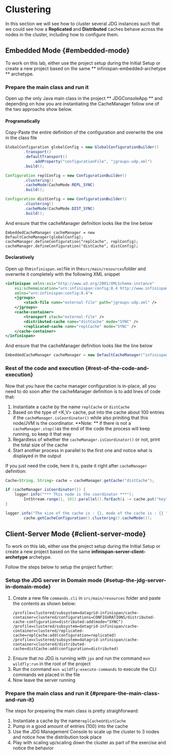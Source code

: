 # Clustering

In this section we will see how to cluster several JDG instances such that we could see how a **Replicated** and **Distributed** caches behave across the nodes in the cluster, including how to configure them.

## Embedded Mode {#embedded-mode}

To work on this lab, either use the project setup during the Initial Setup or create a new project based on the same ** infinispan-embedded-archetype ** archetype.

### Prepare the main class and run it

Open up the only Java main class in the project ** JDGConsoleApp ** and depending on how you are instantiating the CacheManager follow one of the two approachs show below.

#### Programatically

Copy-Paste the entire definition of the configuration and overwrite the one in the class file

```java
GlobalConfiguration globalConfig = new GlobalConfigurationBuilder()
        .transport()
        .defaultTransport()
            .addProperty("configurationFile", "jgroups-udp.xml")
        .build();

Configuration replConfig = new ConfigurationBuilder()
        .clustering()
        .cacheMode(CacheMode.REPL_SYNC)
        .build();

Configuration distConfig = new ConfigurationBuilder()
        .clustering()
        .cacheMode(CacheMode.DIST_SYNC)
        .build();
```

And ensure that the cacheManager definition looks like the line below

```
EmbeddedCacheManager cacheManager = new DefaultCacheManager(globalConfig);
cacheManager.defineConfiguration("replCache", replConfig);
cacheManager.defineConfiguration("distCache", distConfig);
```

#### Declaratively

Open up the`infinispan.xml`file in the`src/main/resources`folder and overwrite it completely with the following XML snippet

```xml
<infinispan xmlns:xsi="http://www.w3.org/2001/XMLSchema-instance"
    xsi:schemaLocation="urn:infinispan:config:8.4 http://www.infinispan.org/schemas/infinispan-config-8.4.xsd"
    xmlns="urn:infinispan:config:8.4">
    <jgroups>
        <stack-file name="external-file" path="jgroups-udp.xml" />
    </jgroups>
    <cache-container>
        <transport stack="external-file" />
        <distributed-cache name="distCache" mode="SYNC" />
        <replicated-cache name="replCache" mode="SYNC" />
    </cache-container>
</infinispan>
```

And ensure that the cacheManager definition looks like the line below

```java
EmbeddedCacheManager cacheManager = new DefaultCacheManager("infinispan.xml");
```

### Rest of the code and execution {#rest-of-the-code-and-execution}

Now that you have the cache manager configuration is in-place, all you need to do soon after the cacheManager definition is to add lines of code that:

1. Instantiate a cache by the name `replCache` or `distCache`
2. Based on the type of &lt;K,V&gt; cache, put into the cache about 100 entries if the `cacheManager.isCoordinator()` while also priniting that this node/JVM is the coordinator. **Note: ** if there is not a `cacheManager.stop()`as the end of the code the process will keep running, so keep it that way
3. Regardless of whether the `cacheManager.isCoordinator()` or not, print the total size of the cache
4. Start another process in parallel to the first one and notice what is displayed in the output

If you just need the code, here it is, paste it right after `cacheManager` definition:

```java
Cache<String, String> cache = cacheManager.getCache("distCache");

if (cacheManager.isCoordinator()) {
    logger.info("*** This node is the coordinator ***");
        IntStream.range(1, 101).parallel().forEach(i -> cache.put("key" + i, "value" + i));
}

logger.info("The size of the cache is : {}, mode of the cache is : {} ", cache.size(),
        cache.getCacheConfiguration().clustering().cacheMode());
```

## Client-Server Mode {#client-server-mode}

To work on this lab, either use the project setup during the Initial Setup or create a new project based on the same **infinispan-server-client-archetype** archetype.

Follow the steps below to setup the project further:

### Setup the JDG server in Domain mode {#setup-the-jdg-server-in-domain-mode}

1. Create a new file `commands.cli` in `src/main/resources` folder and paste the contents as shown below:
   ```
   /profile=clustered/subsystem=datagrid-infinispan/cache-container=clustered/configurations=CONFIGURATIONS/distributed-cache-configuration=distributed:add(mode="SYNC")
   /profile=clustered/subsystem=datagrid-infinispan/cache-container=clustered/replicated-cache=replCache:add(configuration=replicated)
   /profile=clustered/subsystem=datagrid-infinispan/cache-container=clustered/distributed-cache=distCache:add(configuration=distributed)
   ```
2. Ensure that no JDG is running with `jps` and run the command `mvn wildfly:run` in the root of the project
3. Run the command `mvn wildfly:execute-commands` to execute the CLI commands we placed in the file
4. Now leave the server running

### Prepare the main class and run it {#prepare-the-main-class-and-run-it}

The steps for preparing the main class is pretty straighforward:

1. Instantiate a cache by the name`replCache`or`distCache`
2. Pump in a good amount of entries \(100\) into the cache
3. Use the JDG Management Console to scale up the cluster to 3 nodes and notice how the distribution took place
4. Play with scaling up/scaling down the cluster as part of the exercise and notice the behavior



